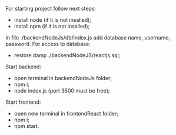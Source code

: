 For starting project follow next steps:
 - install node (if it is not insalled);
 - install npm (if it is not insalled);
   
In file ./backendNodeJs/db/index.js add database name, username, password. For access to database:
 - restore damp ./backendNodeJS/reactjs.sql;

Start backend:
 - open terminal in backendNodeJs folder;
 - npm i;
 - node index.js (port 3500 must be free);

Start frontend: 
 - open new terminal in frontendReact folder;
 - npm i;
 - npm start.
